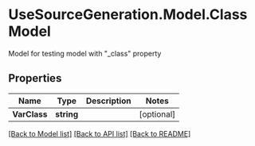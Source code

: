 # UseSourceGeneration.Model.ClassModel
Model for testing model with \"_class\" property

## Properties

Name | Type | Description | Notes
------------ | ------------- | ------------- | -------------
**VarClass** | **string** |  | [optional] 

[[Back to Model list]](../../README.md#documentation-for-models) [[Back to API list]](../../README.md#documentation-for-api-endpoints) [[Back to README]](../../README.md)


